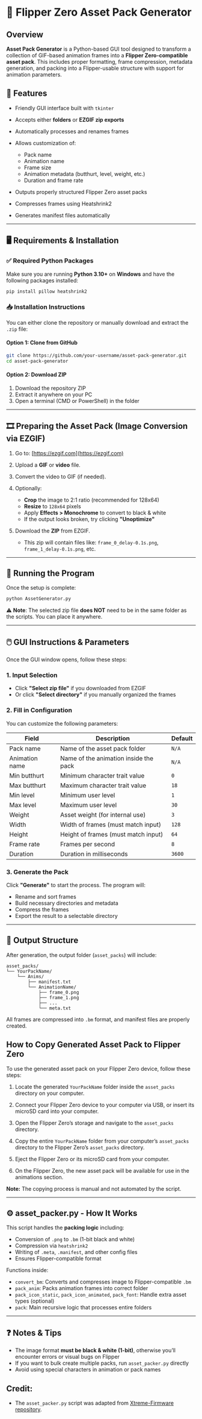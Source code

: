 # 🧰 Flipper Zero Asset Pack Generator

## Overview

**Asset Pack Generator** is a Python-based GUI tool designed to transform a collection of GIF-based animation frames into a **Flipper Zero-compatible asset pack**. This includes proper formatting, frame compression, metadata generation, and packing into a Flipper-usable structure with support for animation parameters.


## 🔧 Features

* Friendly GUI interface built with `tkinter`
* Accepts either **folders** or **EZGIF zip exports**
* Automatically processes and renames frames
* Allows customization of:

  * Pack name
  * Animation name
  * Frame size
  * Animation metadata (butthurt, level, weight, etc.)
  * Duration and frame rate
* Outputs properly structured Flipper Zero asset packs
* Compresses frames using Heatshrink2
* Generates manifest files automatically

---

## 🖥️ Requirements & Installation

### ✅ Required Python Packages

Make sure you are running **Python 3.10+** on **Windows** and have the following packages installed:

```bash
pip install pillow heatshrink2
```

### 📥 Installation Instructions

You can either clone the repository or manually download and extract the `.zip` file:

#### Option 1: Clone from GitHub

```bash
git clone https://github.com/your-username/asset-pack-generator.git
cd asset-pack-generator
```

#### Option 2: Download ZIP

1. Download the repository ZIP
2. Extract it anywhere on your PC
3. Open a terminal (CMD or PowerShell) in the folder

---

## 🎞️ Preparing the Asset Pack (Image Conversion via EZGIF)

1. Go to: [https://ezgif.com](https://ezgif.com)
2. Upload a **GIF** or **video** file.
3. Convert the video to GIF (if needed).
4. Optionally:

   * **Crop** the image to 2:1 ratio (recommended for 128x64)
   * **Resize** to `128x64` pixels
   * Apply **Effects > Monochrome** to convert to black & white
   * If the output looks broken, try clicking **"Unoptimize"**
5. Download the **ZIP** from EZGIF.

   * This zip will contain files like: `frame_0_delay-0.1s.png`, `frame_1_delay-0.1s.png`, etc.

---

## 🚀 Running the Program

Once the setup is complete:

```bash
python AssetGenerator.py
```

⚠️ **Note**: The selected zip file **does NOT** need to be in the same folder as the scripts. You can place it anywhere.

---

## 🖱️ GUI Instructions & Parameters

Once the GUI window opens, follow these steps:

### 1. Input Selection

* Click **"Select zip file"** if you downloaded from EZGIF
* Or click **"Select directory"** if you manually organized the frames

### 2. Fill in Configuration

You can customize the following parameters:

| Field          | Description                           | Default      |
| -------------- | ------------------------------------- | ------------ |
| Pack name      | Name of the asset pack folder         | `N/A`        |
| Animation name | Name of the animation inside the pack | `N/A`        |
| Min butthurt   | Minimum character trait value         | `0`          |
| Max butthurt   | Maximum character trait value         | `18`         |
| Min level      | Minimum user level                    | `1`          |
| Max level      | Maximum user level                    | `30`         |
| Weight         | Asset weight (for internal use)       | `3`          |
| Width          | Width of frames (must match input)    | `128`        |
| Height         | Height of frames (must match input)   | `64`         |
| Frame rate     | Frames per second                     | `8`          |
| Duration       | Duration in milliseconds              | `3600`       |

### 3. Generate the Pack

Click **"Generate"** to start the process. The program will:

* Rename and sort frames
* Build necessary directories and metadata
* Compress the frames
* Export the result to a selectable directory

---

## 🧳 Output Structure

After generation, the output folder (`asset_packs`) will include:

```
asset_packs/
└── YourPackName/
    └── Anims/
        ├── manifest.txt
        └── AnimationName/
            ├── frame_0.png
            ├── frame_1.png
            ├── ...
            └── meta.txt
```

All frames are compressed into `.bm` format, and manifest files are properly created.

## How to Copy Generated Asset Pack to Flipper Zero

To use the generated asset pack on your Flipper Zero device, follow these steps:

1. Locate the generated `YourPackName` folder inside the `asset_packs` directory on your computer.

2. Connect your Flipper Zero device to your computer via USB, or insert its microSD card into your computer.

3. Open the Flipper Zero’s storage and navigate to the `asset_packs` directory.

4. Copy the entire `YourPackName` folder from your computer’s `asset_packs` directory to the Flipper Zero’s `asset_packs` directory.

5. Eject the Flipper Zero or its microSD card from your computer.

6. On the Flipper Zero, the new asset pack will be available for use in the animations section.

**Note:** The copying process is manual and not automated by the script.

---








## ⚙️ asset\_packer.py - How It Works

This script handles the **packing logic** including:

* Conversion of `.png` to `.bm` (1-bit black and white)
* Compression via `heatshrink2`
* Writing of `.meta`, `.manifest`, and other config files
* Ensures Flipper-compatible format

Functions inside:

* `convert_bm`: Converts and compresses image to Flipper-compatible `.bm`
* `pack_anim`: Packs animation frames into correct folder
* `pack_icon_static`, `pack_icon_animated`, `pack_font`: Handle extra asset types (optional)
* `pack`: Main recursive logic that processes entire folders

---

## ❓ Notes & Tips

* The image format **must be black & white (1-bit)**, otherwise you’ll encounter errors or visual bugs on Flipper
* If you want to bulk create multiple packs, run `asset_packer.py` directly
* Avoid using special characters in animation or pack names



## Credit: 
* The `asset_packer.py` script was adapted from [Xtreme-Firmware repository](https://github.com/Flipper-XFW/Xtreme-Firmware/blob/dev/scripts/asset_packer.py).





